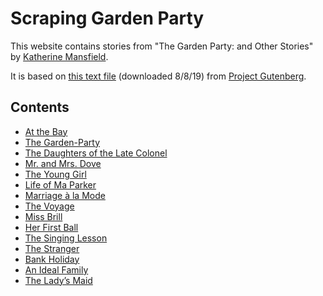 # Scraping Garden Party

This website contains stories from "The Garden Party: and Other Stories" by [Katherine Mansfield](https://teara.govt.nz/en/biographies/3m42/mansfield-katherine).

It is based on [this text file](1429-0.txt) (downloaded 8/8/19) from [Project Gutenberg](https://www.gutenberg.org/ebooks/1429).

## Contents

* [At the Bay](at-the-bay.md)  
* [The Garden-Party](the-garden-party.md)  
* [The Daughters of the Late Colonel](daughters-late-colonel.md)  
* [Mr. and Mrs. Dove](mr-and-mrs-dove.md)  
* [The Young Girl](the-young-girl.md)  
* [Life of Ma Parker](life-of-ma-parker.md)  
* [Marriage à la Mode](marriage-a-la-mode.md)  
* [The Voyage](the-voyage.md)  
* [Miss Brill](miss-brill.md)  
* [Her First Ball](her-first-ball.md)  
* [The Singing Lesson](the-singing-lesson.md)  
* [The Stranger](the-stranger.md)  
* [Bank Holiday](bank-holiday.md)  
* [An Ideal Family](an-ideal-family.md)  
* [The Lady’s Maid](the-lady-s-maid.md)  
